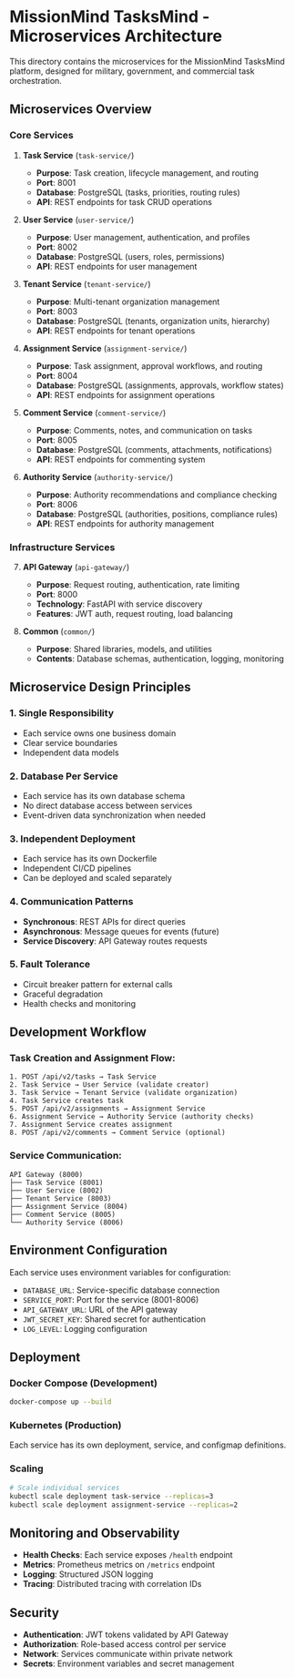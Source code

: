 # MissionMind TasksMind - Microservices Architecture

This directory contains the microservices for the MissionMind TasksMind platform, designed for military, government, and commercial task orchestration.

## Microservices Overview

### Core Services

1. **Task Service** (`task-service/`)
   - **Purpose**: Task creation, lifecycle management, and routing
   - **Port**: 8001
   - **Database**: PostgreSQL (tasks, priorities, routing rules)
   - **API**: REST endpoints for task CRUD operations

2. **User Service** (`user-service/`)
   - **Purpose**: User management, authentication, and profiles
   - **Port**: 8002
   - **Database**: PostgreSQL (users, roles, permissions)
   - **API**: REST endpoints for user management

3. **Tenant Service** (`tenant-service/`)
   - **Purpose**: Multi-tenant organization management
   - **Port**: 8003
   - **Database**: PostgreSQL (tenants, organization units, hierarchy)
   - **API**: REST endpoints for tenant operations

4. **Assignment Service** (`assignment-service/`)
   - **Purpose**: Task assignment, approval workflows, and routing
   - **Port**: 8004
   - **Database**: PostgreSQL (assignments, approvals, workflow states)
   - **API**: REST endpoints for assignment operations

5. **Comment Service** (`comment-service/`)
   - **Purpose**: Comments, notes, and communication on tasks
   - **Port**: 8005
   - **Database**: PostgreSQL (comments, attachments, notifications)
   - **API**: REST endpoints for commenting system

6. **Authority Service** (`authority-service/`)
   - **Purpose**: Authority recommendations and compliance checking
   - **Port**: 8006
   - **Database**: PostgreSQL (authorities, positions, compliance rules)
   - **API**: REST endpoints for authority management

### Infrastructure Services

7. **API Gateway** (`api-gateway/`)
   - **Purpose**: Request routing, authentication, rate limiting
   - **Port**: 8000
   - **Technology**: FastAPI with service discovery
   - **Features**: JWT auth, request routing, load balancing

8. **Common** (`common/`)
   - **Purpose**: Shared libraries, models, and utilities
   - **Contents**: Database schemas, authentication, logging, monitoring

## Microservice Design Principles

### 1. **Single Responsibility**
- Each service owns one business domain
- Clear service boundaries
- Independent data models

### 2. **Database Per Service**
- Each service has its own database schema
- No direct database access between services
- Event-driven data synchronization when needed

### 3. **Independent Deployment**
- Each service has its own Dockerfile
- Independent CI/CD pipelines
- Can be deployed and scaled separately

### 4. **Communication Patterns**
- **Synchronous**: REST APIs for direct queries
- **Asynchronous**: Message queues for events (future)
- **Service Discovery**: API Gateway routes requests

### 5. **Fault Tolerance**
- Circuit breaker pattern for external calls
- Graceful degradation
- Health checks and monitoring

## Development Workflow

### Task Creation and Assignment Flow:
```
1. POST /api/v2/tasks → Task Service
2. Task Service → User Service (validate creator)
3. Task Service → Tenant Service (validate organization)
4. Task Service creates task
5. POST /api/v2/assignments → Assignment Service
6. Assignment Service → Authority Service (authority checks)
7. Assignment Service creates assignment
8. POST /api/v2/comments → Comment Service (optional)
```

### Service Communication:
```
API Gateway (8000)
├── Task Service (8001)
├── User Service (8002)
├── Tenant Service (8003)
├── Assignment Service (8004)
├── Comment Service (8005)
└── Authority Service (8006)
```

## Environment Configuration

Each service uses environment variables for configuration:
- `DATABASE_URL`: Service-specific database connection
- `SERVICE_PORT`: Port for the service (8001-8006)
- `API_GATEWAY_URL`: URL of the API gateway
- `JWT_SECRET_KEY`: Shared secret for authentication
- `LOG_LEVEL`: Logging configuration

## Deployment

### Docker Compose (Development)
```bash
docker-compose up --build
```

### Kubernetes (Production)
Each service has its own deployment, service, and configmap definitions.

### Scaling
```bash
# Scale individual services
kubectl scale deployment task-service --replicas=3
kubectl scale deployment assignment-service --replicas=2
```

## Monitoring and Observability

- **Health Checks**: Each service exposes `/health` endpoint
- **Metrics**: Prometheus metrics on `/metrics` endpoint
- **Logging**: Structured JSON logging
- **Tracing**: Distributed tracing with correlation IDs

## Security

- **Authentication**: JWT tokens validated by API Gateway
- **Authorization**: Role-based access control per service
- **Network**: Services communicate within private network
- **Secrets**: Environment variables and secret management